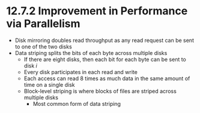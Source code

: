 # 12.7.2 Improvement in Performance via Parallelism

* Disk mirroring doubles read throughput as any read request can be sent to one of the two disks
* Data striping splits the bits of each byte across multiple disks
  * If there are eight disks, then each bit for each byte can be sent to disk _i_
  * Every disk participates in each read and write
  * Each access can read 8 times as much data in the same amount of time on a single disk
  * Block-level striping is where blocks of files are striped across multiple disks
    * Most common form of data striping
